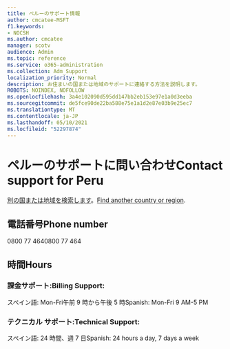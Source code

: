 ```yaml
---
title: ペルーのサポート情報
author: cmcatee-MSFT
f1.keywords:
- NOCSH
ms.author: cmcatee
manager: scotv
audience: Admin
ms.topic: reference
ms.service: o365-administration
ms.collection: Adm_Support
localization_priority: Normal
description: お住まいの国または地域のサポートに連絡する方法を説明します。
ROBOTS: NOINDEX, NOFOLLOW
ms.openlocfilehash: 3a4e102090d595dd147bb2eb153e97e1a0d3eeba
ms.sourcegitcommit: de5fce90de22ba588e75e1a1d2e87e03b9e25ec7
ms.translationtype: MT
ms.contentlocale: ja-JP
ms.lasthandoff: 05/10/2021
ms.locfileid: "52297874"
---
```

# <a name="contact-support-for-peru"></a><span data-ttu-id="60b91-103">ペルーのサポートに問い合わせ</span><span class="sxs-lookup"><span data-stu-id="60b91-103">Contact support for Peru</span></span>

<span data-ttu-id="60b91-104">[別の国または地域を検索します](../../business-video/get-help-support.md)。</span><span class="sxs-lookup"><span data-stu-id="60b91-104">[Find another country or region](../../business-video/get-help-support.md).</span></span>

## <a name="phone-number"></a><span data-ttu-id="60b91-105">電話番号</span><span class="sxs-lookup"><span data-stu-id="60b91-105">Phone number</span></span>
<span data-ttu-id="60b91-106">0800 77 464</span><span class="sxs-lookup"><span data-stu-id="60b91-106">0800 77 464</span></span>

## <a name="hours"></a><span data-ttu-id="60b91-107">時間</span><span class="sxs-lookup"><span data-stu-id="60b91-107">Hours</span></span>
### <a name="billing-support"></a><span data-ttu-id="60b91-108">課金サポート:</span><span class="sxs-lookup"><span data-stu-id="60b91-108">Billing Support:</span></span>

<span data-ttu-id="60b91-109">スペイン語: Mon-Fri午前 9 時から午後 5 時</span><span class="sxs-lookup"><span data-stu-id="60b91-109">Spanish: Mon-Fri 9 AM-5 PM</span></span>

### <a name="technical-support"></a><span data-ttu-id="60b91-110">テクニカル サポート:</span><span class="sxs-lookup"><span data-stu-id="60b91-110">Technical Support:</span></span>

<span data-ttu-id="60b91-111">スペイン語: 24 時間、週 7 日</span><span class="sxs-lookup"><span data-stu-id="60b91-111">Spanish: 24 hours a day, 7 days a week</span></span>
